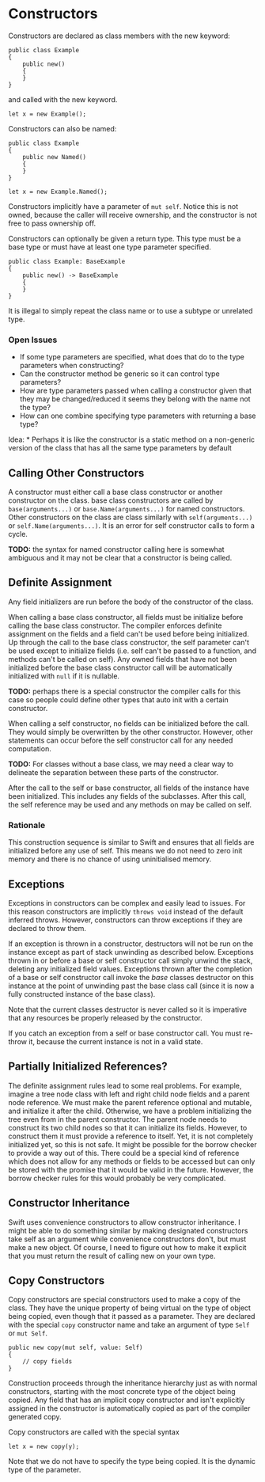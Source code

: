 # Constructors

Constructors are declared as class members with the new keyword:

    public class Example
    {
        public new()
        {
        }
    }

and called with the new keyword.

    let x = new Example();

Constructors can also be named:

    public class Example
    {
        public new Named()
        {
        }
    }

    let x = new Example.Named();

Constructors implicitly have a parameter of `mut self`. Notice this is not owned, because the caller will receive ownership, and the constructor is not free to pass ownership off.

Constructors can optionally be given a return type. This type must be a base type or must have at least one type parameter specified.

    public class Example: BaseExample
    {
        public new() -> BaseExample
        {
        }
    }

It is illegal to simply repeat the class name or to use a subtype or unrelated type.

### Open Issues

  * If some type parameters are specified, what does that do to the type parameters when constructing?
  * Can the constructor method be generic so it can control type parameters?
  * How are type parameters passed when calling a constructor given that they may be changed/reduced it seems they belong with the name not the type?
  * How can one combine specifying type parameters with returning a base type?

Idea:
    * Perhaps it is like the constructor is a static method on a non-generic version of the class that has all the same type parameters by default

## Calling Other Constructors

A constructor must either call a base class constructor or another constructor on the class. base class constructors are called by `base(arguments...)` or `base.Name(arguments...)` for named constructors. Other constructors on the class are class similarly with `self(arguments...)` or `self.Name(arguments...)`. It is an error for self constructor calls to form a cycle.

**TODO:** the syntax for named constructor calling here is somewhat ambiguous and it may not be clear that a constructor is being called.

## Definite Assignment

Any field initializers are run before the body of the constructor of the class.

When calling a base class constructor, all fields must be initialize before calling the base class constructor. The compiler enforces definite assignment on the fields and a field can't be used before being initialized. Up through the call to the base class constructor, the self parameter can't be used except to initialize fields (i.e. self can't be passed to a function, and methods can't be called on self). Any owned fields that have not been initialized before the base class constructor call will be automatically initialized with `null` if it is nullable.

**TODO:** perhaps there is a special constructor the compiler calls for this case so people could define other types that auto init with a certain constructor.

When calling a self constructor, no fields can be initialized before the call. They would simply be overwritten by the other constructor. However, other statements can occur before the self constructor call for any needed computation.

**TODO:** For classes without a base class, we may need a clear way to delineate the separation between these parts of the constructor.

After the call to the self or base constructor, all fields of the instance have been initialized. This includes any fields of the subclasses. After this call, the self reference may be used and any methods on may be called on self.

### Rationale

This construction sequence is similar to Swift and ensures that all fields are initialized before any use of self. This means we do not need to zero init memory and there is no chance of using uninitialised memory.

## Exceptions

Exceptions in constructors can be complex and easily lead to issues. For this reason constructors are implicitly `throws void` instead of the default inferred throws. However, constructors can throw exceptions if they are declared to throw them.

If an exception is thrown in a constructor, destructors will not be run on the instance except as part of stack unwinding as described below. Exceptions thrown in or before a base or self constructor call simply unwind the stack, deleting any initialized field values. Exceptions thrown after the completion of a base or self constructor call invoke the *base* classes destructor on this instance at the point of unwinding past the base class call (since it is now a fully constructed instance of the base class).

Note that the current classes destructor is never called so it is imperative that any resources be properly released by the constructor.

If you catch an exception from a self or base constructor call. You must re-throw it, because the current instance is not in a valid state.

## Partially Initialized References?

The definite assignment rules lead to some real problems. For example, imagine a tree node class with left and right child node fields and a parent node reference. We must make the parent reference optional and mutable, and initialize it after the child. Otherwise, we have a problem initializing the tree even from in the parent constructor. The parent node needs to construct its two child nodes so that it can initialize its fields. However, to construct them it must provide a reference to itself. Yet, it is not completely initialized yet, so this is not safe. It might be possible for the borrow checker to provide a way out of this. There could be a special kind of reference which does not allow for any methods or fields to be accessed but can only be stored with the promise that it would be valid in the future. However, the borrow checker rules for this would probably be very complicated.

## Constructor Inheritance

Swift uses convenience constructors to allow constructor inheritance. I might be able to do something similar by making designated constructors take self as an argument while convenience constructors don't, but must make a new object. Of course, I need to figure out how to make it explicit that you must return the result of calling new on your own type.

## Copy Constructors

Copy constructors are special constructors used to make a copy of the class. They have the unique property of being virtual on the type of object being copied, even though that it passed as a parameter. They are declared with the special `copy` constructor name and take an argument of type `Self` or `mut Self`.

    public new copy(mut self, value: Self)
    {
        // copy fields
    }

Construction proceeds through the inheritance hierarchy just as with normal constructors, starting with the most concrete type of the object being copied. Any field that has an implicit copy constructor and isn't explicitly assigned in the constructor is automatically copied as part of the compiler generated copy.

Copy constructors are called with the special syntax

    let x = new copy(y);

Note that we do not have to specify the type being copied. It is the dynamic type of the parameter.
